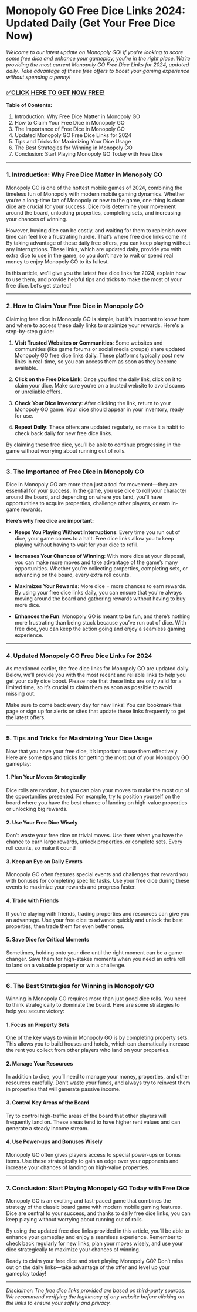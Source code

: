 # Monopoly GO Free Dice Links 2024: Updated Daily (Get Your Free Dice Now)

*Welcome to our latest update on Monopoly GO! If you're looking to score some free dice and enhance your gameplay, you're in the right place. We’re providing the most current Monopoly GO Free Dice Links for 2024, updated daily. Take advantage of these free offers to boost your gaming experience without spending a penny!*

### [✅CLICK HERE TO GET NOW FREE!](https://freeforyou.xyz/monopoly/go/)

**Table of Contents:**

1. Introduction: Why Free Dice Matter in Monopoly GO  
2. How to Claim Your Free Dice in Monopoly GO  
3. The Importance of Free Dice in Monopoly GO  
4. Updated Monopoly GO Free Dice Links for 2024  
5. Tips and Tricks for Maximizing Your Dice Usage  
6. The Best Strategies for Winning in Monopoly GO  
7. Conclusion: Start Playing Monopoly GO Today with Free Dice

---

### **1. Introduction: Why Free Dice Matter in Monopoly GO**

Monopoly GO is one of the hottest mobile games of 2024, combining the timeless fun of Monopoly with modern mobile gaming dynamics. Whether you’re a long-time fan of Monopoly or new to the game, one thing is clear: dice are crucial for your success. Dice rolls determine your movement around the board, unlocking properties, completing sets, and increasing your chances of winning. 

However, buying dice can be costly, and waiting for them to replenish over time can feel like a frustrating hurdle. That’s where free dice links come in! By taking advantage of these daily free offers, you can keep playing without any interruptions. These links, which are updated daily, provide you with extra dice to use in the game, so you don’t have to wait or spend real money to enjoy Monopoly GO to its fullest.

In this article, we’ll give you the latest free dice links for 2024, explain how to use them, and provide helpful tips and tricks to make the most of your free dice. Let’s get started!

---

### **2. How to Claim Your Free Dice in Monopoly GO**

Claiming free dice in Monopoly GO is simple, but it’s important to know how and where to access these daily links to maximize your rewards. Here's a step-by-step guide:

1. **Visit Trusted Websites or Communities**: Some websites and communities (like game forums or social media groups) share updated Monopoly GO free dice links daily. These platforms typically post new links in real-time, so you can access them as soon as they become available.

2. **Click on the Free Dice Link**: Once you find the daily link, click on it to claim your dice. Make sure you’re on a trusted website to avoid scams or unreliable offers.

3. **Check Your Dice Inventory**: After clicking the link, return to your Monopoly GO game. Your dice should appear in your inventory, ready for use.

4. **Repeat Daily**: These offers are updated regularly, so make it a habit to check back daily for new free dice links. 

By claiming these free dice, you’ll be able to continue progressing in the game without worrying about running out of rolls.

---

### **3. The Importance of Free Dice in Monopoly GO**

Dice in Monopoly GO are more than just a tool for movement—they are essential for your success. In the game, you use dice to roll your character around the board, and depending on where you land, you’ll have opportunities to acquire properties, challenge other players, or earn in-game rewards. 

**Here’s why free dice are important:**

- **Keeps You Playing Without Interruptions**: Every time you run out of dice, your game comes to a halt. Free dice links allow you to keep playing without having to wait for your dice to refill.
  
- **Increases Your Chances of Winning**: With more dice at your disposal, you can make more moves and take advantage of the game’s many opportunities. Whether you’re collecting properties, completing sets, or advancing on the board, every extra roll counts.

- **Maximizes Your Rewards**: More dice = more chances to earn rewards. By using your free dice links daily, you can ensure that you're always moving around the board and gathering rewards without having to buy more dice.

- **Enhances the Fun**: Monopoly GO is meant to be fun, and there’s nothing more frustrating than being stuck because you’ve run out of dice. With free dice, you can keep the action going and enjoy a seamless gaming experience.

---

### **4. Updated Monopoly GO Free Dice Links for 2024**

As mentioned earlier, the free dice links for Monopoly GO are updated daily. Below, we’ll provide you with the most recent and reliable links to help you get your daily dice boost. Please note that these links are only valid for a limited time, so it’s crucial to claim them as soon as possible to avoid missing out.

Make sure to come back every day for new links! You can bookmark this page or sign up for alerts on sites that update these links frequently to get the latest offers.

---

### **5. Tips and Tricks for Maximizing Your Dice Usage**

Now that you have your free dice, it’s important to use them effectively. Here are some tips and tricks for getting the most out of your Monopoly GO gameplay:

#### **1. Plan Your Moves Strategically**
Dice rolls are random, but you can plan your moves to make the most out of the opportunities presented. For example, try to position yourself on the board where you have the best chance of landing on high-value properties or unlocking big rewards.

#### **2. Use Your Free Dice Wisely**
Don’t waste your free dice on trivial moves. Use them when you have the chance to earn large rewards, unlock properties, or complete sets. Every roll counts, so make it count!

#### **3. Keep an Eye on Daily Events**
Monopoly GO often features special events and challenges that reward you with bonuses for completing specific tasks. Use your free dice during these events to maximize your rewards and progress faster.

#### **4. Trade with Friends**
If you’re playing with friends, trading properties and resources can give you an advantage. Use your free dice to advance quickly and unlock the best properties, then trade them for even better ones.

#### **5. Save Dice for Critical Moments**
Sometimes, holding onto your dice until the right moment can be a game-changer. Save them for high-stakes moments when you need an extra roll to land on a valuable property or win a challenge.

---

### **6. The Best Strategies for Winning in Monopoly GO**

Winning in Monopoly GO requires more than just good dice rolls. You need to think strategically to dominate the board. Here are some strategies to help you secure victory:

#### **1. Focus on Property Sets**
One of the key ways to win in Monopoly GO is by completing property sets. This allows you to build houses and hotels, which can dramatically increase the rent you collect from other players who land on your properties.

#### **2. Manage Your Resources**
In addition to dice, you’ll need to manage your money, properties, and other resources carefully. Don’t waste your funds, and always try to reinvest them in properties that will generate passive income.

#### **3. Control Key Areas of the Board**
Try to control high-traffic areas of the board that other players will frequently land on. These areas tend to have higher rent values and can generate a steady income stream.

#### **4. Use Power-ups and Bonuses Wisely**
Monopoly GO often gives players access to special power-ups or bonus items. Use these strategically to gain an edge over your opponents and increase your chances of landing on high-value properties.

---

### **7. Conclusion: Start Playing Monopoly GO Today with Free Dice**

Monopoly GO is an exciting and fast-paced game that combines the strategy of the classic board game with modern mobile gaming features. Dice are central to your success, and thanks to daily free dice links, you can keep playing without worrying about running out of rolls.

By using the updated free dice links provided in this article, you’ll be able to enhance your gameplay and enjoy a seamless experience. Remember to check back regularly for new links, plan your moves wisely, and use your dice strategically to maximize your chances of winning.

Ready to claim your free dice and start playing Monopoly GO? Don’t miss out on the daily links—take advantage of the offer and level up your gameplay today!

---

*Disclaimer: The free dice links provided are based on third-party sources. We recommend verifying the legitimacy of any website before clicking on the links to ensure your safety and privacy.*
